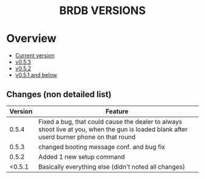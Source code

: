 <h1 align="center">
BRDB VERSIONS
</h1>

# Overview

- [Current version](https://Lappland-SGWC.github.io/Buckshot-Roulette-Discord-Bot/web/versions/054.html)
- [v0.5.3](https://Lappland-SGWC.github.io/Buckshot-Roulette-Discord-Bot/web/versions/053.html)
- [v0.5.2](https://Lappland-SGWC.github.io/Buckshot-Roulette-Discord-Bot/web/versions/052.html)
- [v0.5.1 and below](https://Lappland-SGWC.github.io/Buckshot-Roulette-Discord-Bot/web/versions/051&below.html)

## Changes (non detailed list)

| Version | Feature |
| --- | --- |
| 0.5.4 | Fixed a bug, that could cause the dealer to always shoot live at you, when the gun is loaded blank after userd burner phone on that round |
| 0.5.3 | changed booting message conf. and bug fix |
| 0.5.2 | Added 1 new setup command |
| <0.5.1 | Basically everything else (didn't noted all changes) |
